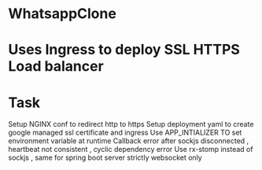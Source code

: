# WhatsappClone

# Uses Ingress to deploy SSL HTTPS Load balancer

# Task
Setup NGINX conf to redirect http to https 
Setup deployment yaml to create google managed ssl certificate and ingress
Use APP_INTIALIZER TO set environment variable at runtime 
Callback error after sockjs disconnected , heartbeat not consistent , cyclic dependency error
Use rx-stomp instead of sockjs , same for spring boot server strictly websocket only